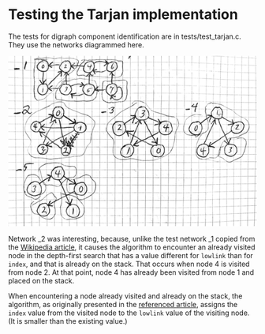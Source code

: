 # Testing the Tarjan implementation

The tests for digraph component identification are in tests/test_tarjan.c.
They use the networks diagrammed here.

![Network tests for Tarjan](images/tarjan_tests.png)

Network _2 was interesting, because, unlike the test network _1 copied from the
[Wikipedia article][wikitarjan], it causes the algorithm to encounter an
already visited node in the depth-first search that has a value different for
`lowlink` than for `index`, and that is already on the stack.  That occurs when
node 4 is visited from node 2. At that point, node 4 has already been visited
from node 1 and placed on the stack.

When encountering a node already visited and already on the stack, the
algorithm, as originally presented in the [referenced article][tarjan], assigns
the `index` value from the visited node to the `lowlink` value of the visiting
node. (It is smaller than the existing value.)

[wikitarjan]: https://en.wikipedia.org/wiki/Tarjan%27s_strongly_connected_components_algorithm
[tarjan]: https://epubs.siam.org/doi/10.1137/0201010
